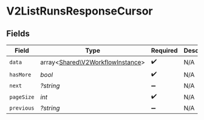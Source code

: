 # V2ListRunsResponseCursor


## Fields

| Field                                                                         | Type                                                                          | Required                                                                      | Description                                                                   | Example                                                                       |
| ----------------------------------------------------------------------------- | ----------------------------------------------------------------------------- | ----------------------------------------------------------------------------- | ----------------------------------------------------------------------------- | ----------------------------------------------------------------------------- |
| `data`                                                                        | array<[Shared\V2WorkflowInstance](../../Models/Shared/V2WorkflowInstance.md)> | :heavy_check_mark:                                                            | N/A                                                                           |                                                                               |
| `hasMore`                                                                     | *bool*                                                                        | :heavy_check_mark:                                                            | N/A                                                                           | false                                                                         |
| `next`                                                                        | *?string*                                                                     | :heavy_minus_sign:                                                            | N/A                                                                           |                                                                               |
| `pageSize`                                                                    | *int*                                                                         | :heavy_check_mark:                                                            | N/A                                                                           | 15                                                                            |
| `previous`                                                                    | *?string*                                                                     | :heavy_minus_sign:                                                            | N/A                                                                           | YXVsdCBhbmQgYSBtYXhpbXVtIG1heF9yZXN1bHRzLol=                                  |
